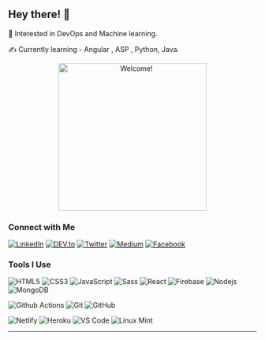 ## Hey there! 👋
  
  🍕 Interested in DevOps and Machine learning. 
 
 ✍ Currently learning - Angular , ASP , Python, Java.

<div align="center" width="50">

<img src="https://i.pinimg.com/originals/c1/16/12/c11612b4a8bc754d82e4025aab7dc11d.gif" alt="Welcome!" width="300"/>

</div>

<div>

### Connect with Me

<a href="https://www.linkedin.com/in/lithaxor" target="_blank"><img src="https://img.shields.io/badge/LinkedIn-%230077B5.svg?&style=flat-square&logo=linkedin&logoColor=white" alt="LinkedIn"></a>
<a href="https://dev.to/lithaxor" target="_blank"><img src="https://img.shields.io/badge/DEV-%230A0A0A.svg?&style=flat-square&logo=DEV.to&logoColor=white" alt="DEV.to"></a>
<a href="https://twitter.com/lithaxor" target="_blank"><img src="https://img.shields.io/badge/Twitter-%2300ACEE.svg?&style=flat-square&logo=twitter&logoColor=white" alt="Twitter"></a>
<a href="https://medium.com/@lithaxor" target="_blank"><img src="https://img.shields.io/badge/Medium-%23292929.svg?&style=flat-square&logo=medium&logoColor=white" alt="Medium"></a>
<a href="https://www.facebook.com/lithaxor/" target="_blank"><img src="https://img.shields.io/badge/Facebook-%231877F2.svg?&style=flat-square&logo=facebook&logoColor=white" alt="Facebook"></a>
</div>



### Tools I Use

![HTML5](https://img.shields.io/badge/-HTML5-%23E44D27?style=flat-square&logo=html5&logoColor=ffffff)
![CSS3](https://img.shields.io/badge/-CSS3-%231572B6?style=flat-square&logo=css3)
![JavaScript](https://img.shields.io/badge/-JavaScript-%23F7DF1C?style=flat-square&logo=javascript&logoColor=000000&labelColor=%23F7DF1C&color=%23FFCE5A)
![Sass](https://img.shields.io/badge/-Sass-%23CC6699?style=flat-square&logo=sass&logoColor=ffffff)
![React](https://img.shields.io/badge/-React-%23282C34?style=flat-square&logo=react)
![Firebase](https://img.shields.io/badge/-Firebase-2E2E2E?style=flat-square&logo=firebase&logoColor=ffcb2b)
![Nodejs](https://img.shields.io/badge/-Nodejs-black?style=flat-square&logo=Node.js)
![MongoDB](https://img.shields.io/badge/-MongoDB-10AA50?style=flat-square&logo=mongodb&logoColor=ffffff)


![Github Actions](http://img.shields.io/badge/-Github%20Actions-2088FF?style=flat-square&logo=github-actions&logoColor=ffffff)
![Git](https://img.shields.io/badge/-Git-%23F05032?style=flat-square&logo=git&logoColor=%23ffffff)
![GitHub](https://img.shields.io/badge/-GitHub-181717?style=flat-square&logo=github)

![Netlify](http://img.shields.io/badge/-Netlify-15847D?style=flat-square&logo=netlify&logoColor=white)
![Heroku](http://img.shields.io/badge/-Heroku-400099?style=flat-square&logo=heroku&logoColor=white)
![VS Code](http://img.shields.io/badge/-VS%20Code-007ACC?style=flat-square&logo=visual-studio-code&logoColor=ffffff)
![Linux Mint](http://img.shields.io/badge/-Linux%20Mint-B2E876?style=flat-square&logo=linux-mint&logoColor=ffffff)


---
